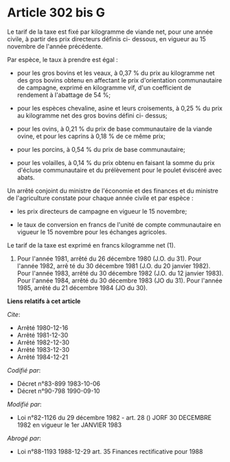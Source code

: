 # Article 302 bis G

Le tarif de la taxe est fixé par kilogramme de viande net, pour une année civile, à partir des prix directeurs définis ci-
dessous, en vigueur au 15 novembre de l'année précédente.

Par espèce, le taux à prendre est égal :

- pour les gros bovins et les veaux, à 0,37 % du prix au kilogramme net des gros bovins obtenu en affectant le prix
d'orientation communautaire de campagne, exprimé en kilogramme vif, d'un coefficient de rendement à l'abattage de 54 %;

- pour les espèces chevaline, asine et leurs croisements, à 0,25 % du prix au kilogramme net des gros bovins défini ci-
dessus;

- pour les ovins, à 0,21 % du prix de base communautaire de la viande ovine, et pour les caprins à 0,18 % de ce même prix;

- pour les porcins, à 0,54 % du prix de base communautaire;

- pour les volailles, à 0,14 % du prix obtenu en faisant la somme du prix d'écluse communautaire et du prélèvement pour le
poulet éviscéré avec abats.

Un arrêté conjoint du ministre de l'économie et des finances et du ministre de l'agriculture constate pour chaque année
civile et par espèce :

- les prix directeurs de campagne en vigueur le 15 novembre;

- le taux de conversion en francs de l'unité de compte communautaire en vigueur le 15 novembre pour les échanges agricoles.

Le tarif de la taxe est exprimé en francs kilogramme net (1).

1)  Pour l'année 1981, arrêté du 26 décembre 1980 (J.O. du 31). Pour l'année 1982, arrê té du 30 décembre 1981 (J.O. du 20
janvier 1982). Pour l'année 1983, arrêté du 30 décembre 1982 (J.O. du 12 janvier 1983). Pour l'année 1984, arrêté du 30
décembre 1983 (JO du 31). Pour l'année 1985, arrêté du 21 décembre 1984 (JO du 30).

**Liens relatifs à cet article**

_Cite_:

  - Arrêté 1980-12-16
  - Arrêté 1981-12-30
  - Arrêté 1982-12-30
  - Arrêté 1983-12-30
  - Arrêté 1984-12-21

_Codifié par_:

  - Décret n°83-899 1983-10-06
  - Décret n°90-798 1990-09-10

_Modifié par_:

  - Loi n°82-1126 du 29 décembre 1982 - art. 28 () JORF 30 DECEMBRE 1982 en vigueur le 1er JANVIER 1983

_Abrogé par_:

  - Loi n°88-1193 1988-12-29 art. 35 Finances rectificative pour 1988
